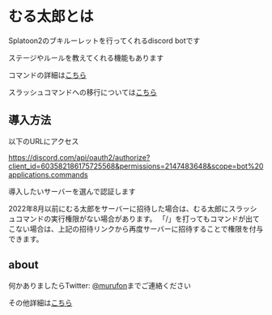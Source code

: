 # むる太郎とは
Splatoon2のブキルーレットを行ってくれるdiscord botです

ステージやルールを教えてくれる機能もあります

コマンドの詳細は[こちら](./command)

スラッシュコマンドへの移行については[こちら](./slashcommand)

## 導入方法


以下のURLにアクセス

<a href="https://discord.com/api/oauth2/authorize?client_id=603582186175725568&permissions=2147483648&scope=bot%20applications.commands" target="_blank">https://discord.com/api/oauth2/authorize?client_id=603582186175725568&permissions=2147483648&scope=bot%20applications.commands</a>

導入したいサーバーを選んで認証します

2022年8月以前にむる太郎をサーバーに招待した場合は、むる太郎にスラッシュコマンドの実行権限がない場合があります。
「/」を打ってもコマンドが出てこない場合は、上記の招待リンクから再度サーバーに招待することで権限を付与できます。

## about
何かありましたらTwitter: <a href="https://twitter.com/murufon" target="_blank">@murufon</a>までご連絡ください

その他詳細は[こちら](./about)